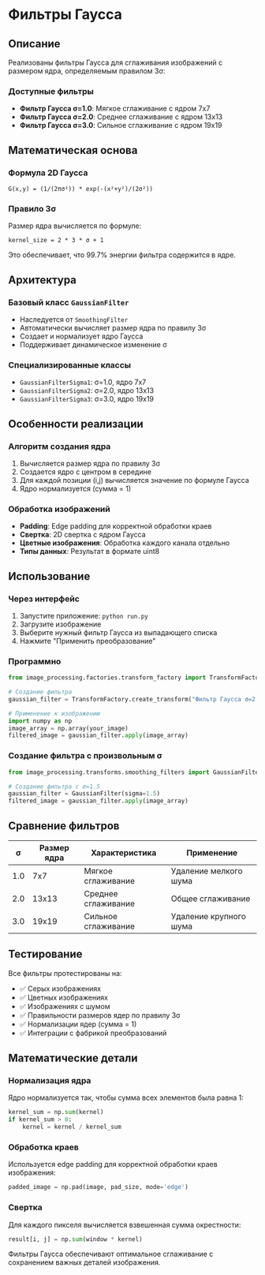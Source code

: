 # Фильтры Гаусса

## Описание

Реализованы фильтры Гаусса для сглаживания изображений с размером ядра, определяемым правилом 3σ:

### Доступные фильтры
- **Фильтр Гаусса σ=1.0**: Мягкое сглаживание с ядром 7x7
- **Фильтр Гаусса σ=2.0**: Среднее сглаживание с ядром 13x13  
- **Фильтр Гаусса σ=3.0**: Сильное сглаживание с ядром 19x19

## Математическая основа

### Формула 2D Гаусса
```
G(x,y) = (1/(2πσ²)) * exp(-(x²+y²)/(2σ²))
```

### Правило 3σ
Размер ядра вычисляется по формуле:
```
kernel_size = 2 * 3 * σ + 1
```

Это обеспечивает, что 99.7% энергии фильтра содержится в ядре.

## Архитектура

### Базовый класс `GaussianFilter`
- Наследуется от `SmoothingFilter`
- Автоматически вычисляет размер ядра по правилу 3σ
- Создает и нормализует ядро Гаусса
- Поддерживает динамическое изменение σ

### Специализированные классы
- `GaussianFilterSigma1`: σ=1.0, ядро 7x7
- `GaussianFilterSigma2`: σ=2.0, ядро 13x13
- `GaussianFilterSigma3`: σ=3.0, ядро 19x19

## Особенности реализации

### Алгоритм создания ядра
1. Вычисляется размер ядра по правилу 3σ
2. Создается ядро с центром в середине
3. Для каждой позиции (i,j) вычисляется значение по формуле Гаусса
4. Ядро нормализуется (сумма = 1)

### Обработка изображений
- **Padding**: Edge padding для корректной обработки краев
- **Свертка**: 2D свертка с ядром Гаусса
- **Цветные изображения**: Обработка каждого канала отдельно
- **Типы данных**: Результат в формате uint8

## Использование

### Через интерфейс
1. Запустите приложение: `python run.py`
2. Загрузите изображение
3. Выберите нужный фильтр Гаусса из выпадающего списка
4. Нажмите "Применить преобразование"

### Программно
```python
from image_processing.factories.transform_factory import TransformFactory

# Создание фильтра
gaussian_filter = TransformFactory.create_transform("Фильтр Гаусса σ=2.0")

# Применение к изображению
import numpy as np
image_array = np.array(your_image)
filtered_image = gaussian_filter.apply(image_array)
```

### Создание фильтра с произвольным σ
```python
from image_processing.transforms.smoothing_filters import GaussianFilter

# Создание фильтра с σ=1.5
gaussian_filter = GaussianFilter(sigma=1.5)
filtered_image = gaussian_filter.apply(image_array)
```

## Сравнение фильтров

| σ | Размер ядра | Характеристика | Применение |
|---|-------------|----------------|------------|
| 1.0 | 7x7 | Мягкое сглаживание | Удаление мелкого шума |
| 2.0 | 13x13 | Среднее сглаживание | Общее сглаживание |
| 3.0 | 19x19 | Сильное сглаживание | Удаление крупного шума |

## Тестирование

Все фильтры протестированы на:
- ✅ Серых изображениях
- ✅ Цветных изображениях  
- ✅ Изображениях с шумом
- ✅ Правильности размеров ядер по правилу 3σ
- ✅ Нормализации ядер (сумма = 1)
- ✅ Интеграции с фабрикой преобразований

## Математические детали

### Нормализация ядра
Ядро нормализуется так, чтобы сумма всех элементов была равна 1:
```python
kernel_sum = np.sum(kernel)
if kernel_sum > 0:
    kernel = kernel / kernel_sum
```

### Обработка краев
Используется edge padding для корректной обработки краев изображения:
```python
padded_image = np.pad(image, pad_size, mode='edge')
```

### Свертка
Для каждого пикселя вычисляется взвешенная сумма окрестности:
```python
result[i, j] = np.sum(window * kernel)
```

Фильтры Гаусса обеспечивают оптимальное сглаживание с сохранением важных деталей изображения.
